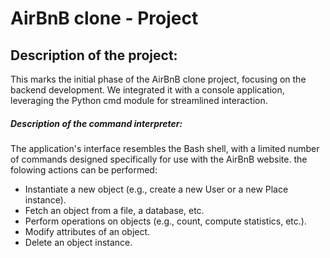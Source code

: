 # AirBnB clone - Project

## Description of the project:
This marks the initial phase of the AirBnB clone project, focusing on the backend development. We integrated it with a console application, leveraging the Python cmd module for streamlined interaction.

##### Description of the command interpreter:
The application's interface resembles the Bash shell, with a limited number of commands designed specifically for use with the AirBnB website.
the folowing actions can be performed:
* Instantiate a new object (e.g., create a new User or a new Place instance).
* Fetch an object from a file, a database, etc.
* Perform operations on objects (e.g., count, compute statistics, etc.).
* Modify attributes of an object.
* Delete an object instance.
